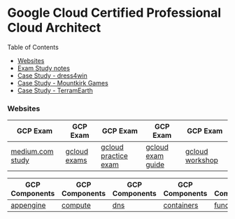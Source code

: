 # Google Cloud Certified Professional Cloud Architect

Table of Contents
- [Websites](#websites)
- [Exam Study notes](gcloud.md)
- [Case Study - dress4win](gcloud-dress4win)
- [Case Study - Mountkirk Games](gcloud-mountkirk)
- [Case Study - TerramEarth](gcloud-terramearth)

### Websites

| GCP Exam | GCP Exam | GCP Exam | GCP Exam | GCP Exam |
| --- | --- | --- | --- | --- |
| [medium.com study](https://medium.com/@earlg3/google-cloud-architect-exam-study-materials-5ab327b62bc8) | [gcloud exams](https://cloud.google.com/training/exams/) | [gcloud practice exam](https://cloud.google.com/certification/practice-exam/cloud-architect) | [gcloud exam guide](https://cloud.google.com/certification/guides/cloud-architect/#certificate-exam-guide) | [gcloud workshop](https://goo.gl/oFp6ep) |


| GCP Components | GCP Components | GCP Components | GCP Components | GCP Components |
| --- | --- | --- | --- | --- |
| [appengine](https://cloud.google.com/appengine/docs/standard/) | [compute](https://cloud.google.com/compute/docs/vpn/overview) | [dns](https://cloud.google.com/dns/overview) | [containers](https://cloud.google.com/container-engine/reference/rest/) | [functions](https://cloud.google.com/functions/docs/concepts/overview) |

